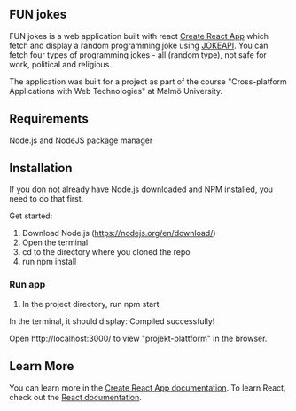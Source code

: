 ## FUN jokes

FUN jokes is a web application built with react [Create React App](https://github.com/facebook/create-react-app) which fetch and display a random programming joke using [JOKEAPI](https://sv443.net/jokeapi). You can fetch four types of programming jokes - all (random type), not safe for work, political and religious.

The application was built for a project as part of the course "Cross-platform Applications with Web Technologies" at Malmö University.

## Requirements

Node.js and
NodeJS package manager

## Installation
If you don not already have Node.js downloaded and NPM installed, you need to do that first.

Get started:
1. Download Node.js (https://nodejs.org/en/download/)
2. Open the terminal
3. cd to the directory where you cloned the repo
4. run npm install

### Run app

1. In the project directory, run npm start

In the terminal, it should display: Compiled successfully!

Open http://localhost:3000/ to view "projekt-plattform" in the browser.

## Learn More

You can learn more in the [Create React App documentation](https://facebook.github.io/create-react-app/docs/getting-started).
To learn React, check out the [React documentation](https://reactjs.org/).
